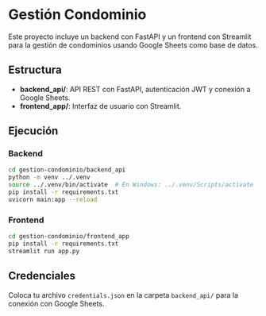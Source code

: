# Gestión Condominio

Este proyecto incluye un backend con FastAPI y un frontend con Streamlit para la gestión de condominios usando Google Sheets como base de datos.

## Estructura
- **backend_api/**: API REST con FastAPI, autenticación JWT y conexión a Google Sheets.
- **frontend_app/**: Interfaz de usuario con Streamlit.

## Ejecución

### Backend
```bash
cd gestion-condominio/backend_api
python -m venv ../.venv
source ../.venv/bin/activate  # En Windows: ../.venv/Scripts/activate
pip install -r requirements.txt
uvicorn main:app --reload
```

### Frontend
```bash
cd gestion-condominio/frontend_app
pip install -r requirements.txt
streamlit run app.py
```

## Credenciales
Coloca tu archivo `credentials.json` en la carpeta `backend_api/` para la conexión con Google Sheets.
